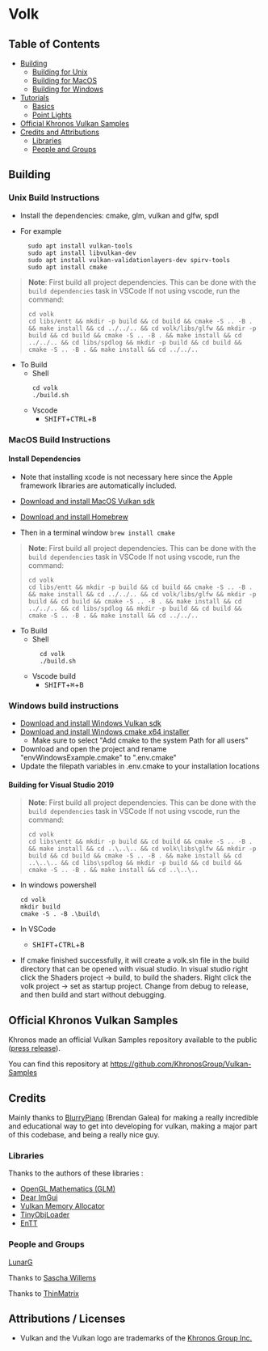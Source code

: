 # Volk

## Table of Contents
- [Building](#Building)
  - [Building for Unix](#UnixBuild)
  - [Building for MacOS](#MacOSBuild)
  - [Building for Windows](#WindowsBuild)
- [Tutorials](#Tutorials)
  - [Basics](#Basics)
  - [Point Lights](#PointLights)
- [Official Khronos Vulkan Samples](#Khronossamples)
- [Credits and Attributions](#CreditsAttributions)
    - [Libraries](#Libraries)
    - [People and Groups](#PeopleAndGroups)

## <a name="Building"></a> Building

### <a name="UnixBuild"></a> Unix Build Instructions

- Install the dependencies: cmake, glm, vulkan and glfw, spdl

- For example
  ```
    sudo apt install vulkan-tools
    sudo apt install libvulkan-dev
    sudo apt install vulkan-validationlayers-dev spirv-tools
    sudo apt install cmake
  ```

>**Note**: First build all project dependencies. This can be done with the `build dependencies` task in VSCode
 > If not using vscode, run the command:
 > 
 >```
 > cd volk
 > cd libs/entt && mkdir -p build && cd build && cmake -S .. -B . && make install && cd ../../.. && cd volk/libs/glfw && mkdir -p build && cd build && cmake -S .. -B . && make install && cd ../../.. && cd libs/spdlog && mkdir -p build && cd build && cmake -S .. -B . && make install && cd ../../..
 > ```

- To Build
    - Shell
        ```
        cd volk
        ./build.sh
        ```
    - Vscode
       - <kbd>SHIFT</kbd>+<kbd>CTRL</kbd>+<kbd>B</kbd>


### <a name="MacOSBuild"></a> MacOS Build Instructions

#### Install Dependencies
- Note that installing xcode is not necessary here since the Apple framework libraries are automatically included.
- [Download and install MacOS Vulkan sdk](https://vulkan.lunarg.com/)
- [Download and install Homebrew](https://brew.sh/)

- Then in a terminal window
  ```brew install cmake```

>**Note**: First build all project dependencies. This can be done with the `build dependencies` task in VSCode
 > If not using vscode, run the command:
 > 
 >```
 > cd volk
 > cd libs/entt && mkdir -p build && cd build && cmake -S .. -B . && make install && cd ../../.. && cd volk/libs/glfw && mkdir -p build && cd build && cmake -S .. -B . && make install && cd ../../.. && cd libs/spdlog && mkdir -p build && cd build && cmake -S .. -B . && make install && cd ../../..
 > ```

- To Build
  - Shell
    ```
      cd volk
      ./build.sh
    ```
  - Vscode build
    - <kbd>SHIFT</kbd>+<kbd>⌘</kbd>+<kbd>B</kbd>

### <a name="WindowsBuild"></a> Windows build instructions

- [Download and install Windows Vulkan sdk](https://vulkan.lunarg.com/)
- [Download and install Windows cmake x64 installer](https://cmake.org/download/)
  - Make sure to select "Add cmake to the system Path for all users"
- Download and open the project and rename "envWindowsExample.cmake" to ".env.cmake"
- Update the filepath variables in .env.cmake to your installation locations

#### Building for Visual Studio 2019

>**Note**: First build all project dependencies. This can be done with the `build dependencies` task in VSCode
 > If not using vscode, run the command:
 > 
 >```
 > cd volk
 > cd libs\entt && mkdir -p build && cd build && cmake -S .. -B . && make install && cd ..\..\.. && cd volk\libs\glfw && mkdir -p build && cd build && cmake -S .. -B . && make install && cd ..\..\.. && cd libs\spdlog && mkdir -p build && cd build && cmake -S .. -B . && make install && cd ..\..\..
 > ```

- In windows powershell
  ```
  cd volk
  mkdir build
  cmake -S . -B .\build\
  ```
- In VSCode
    - <kbd>SHIFT</kbd>+<kbd>CTRL</kbd>+<kbd>B</kbd>

- If cmake finished successfully, it will create a volk.sln file in the build directory that can be opened with visual studio. In visual studio right click the Shaders project -> build, to build the shaders. Right click the volk project -> set as startup project. Change from debug to release, and then build and start without debugging.

## <a name="Khronossamples"></a> Official Khronos Vulkan Samples

Khronos made an official Vulkan Samples repository available to the public ([press release](https://www.khronos.org/blog/vulkan-releases-unified-samples-repository?utm_source=Khronos%20Blog&utm_medium=Twitter&utm_campaign=Vulkan%20Repository)).

You can find this repository at https://github.com/KhronosGroup/Vulkan-Samples

## <a name="CreditsAttributions"></a> Credits

Mainly thanks to [BlurryPiano](https://github.com/blurrypiano/) (Brendan Galea) for making a really incredible and educational way to get into developing for vulkan, making a major part of this codebase, and being a really nice guy.

### <a name="Libraries"></a> Libraries
Thanks to the authors of these libraries :

- [OpenGL Mathematics (GLM)](https://github.com/g-truc/glm)
- [Dear ImGui](https://github.com/ocornut/imgui)
- [Vulkan Memory Allocator](https://github.com/GPUOpen-LibrariesAndSDKs/VulkanMemoryAllocator)
- [TinyObjLoader](https://github.com/tinyobjloader/tinyobjloader)
- [EnTT](https://github.com/skypjack/entt)

### <a name="PeopleAndGroups"></a> People and Groups

[LunarG](http://www.lunarg.com)

Thanks to [Sascha Willems](https://github.com/SaschaWillems/Vulkan)

Thanks to [ThinMatrix](https://www.youtube.com/user/ThinMatrix/featured)

## Attributions / Licenses

- Vulkan and the Vulkan logo are trademarks of the [Khronos Group Inc.](http://www.khronos.org)